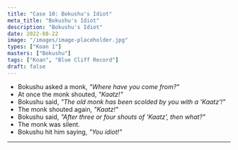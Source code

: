 ```yaml
---
title: "Case 10: Bokushu's Idiot"
meta_title: "Bokushu's Idiot"
description: "Bokushu's Idiot"
date: 2022-08-22
image: "/images/image-placeholder.jpg"
types: ["Koan 1"]
masters: ["Bokushu"]
tags: ["Koan", "Blue Cliff Record"]
draft: false
---
```


- Bokushu asked a monk, _"Where have you come from?"_
- At once the monk shouted, _"Kaatz!"_
- Bokushu said, _"The old monk has been scolded by you with a 'Kaatz'!"_
- The monk shouted again, _"Kaatz!"_
- Bokushu said, _"After three or four shouts of 'Kaatz', then what?"_
- The monk was silent.
- Bokushu hit him saying, _"You idiot!"_

***
